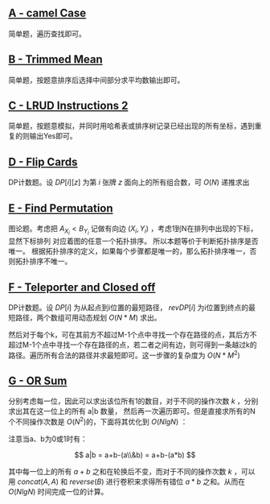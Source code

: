 ## [A - camel Case](https://atcoder.jp/contests/abc291/tasks/abc291_a)

简单题，遍历查找即可。

## [B - Trimmed Mean](https://atcoder.jp/contests/abc291/tasks/abc291_b)

简单题，按题意排序后选择中间部分求平均数输出即可。

## [C - LRUD Instructions 2](https://atcoder.jp/contests/abc291/tasks/abc291_c)

简单题，按题意模拟，并同时用哈希表或排序树记录已经出现的所有坐标，遇到重复的则输出Yes即可。

## [D - Flip Cards](https://atcoder.jp/contests/abc291/tasks/abc291_d)

DP计数题。设 $DP[i][z]$ 为第 $i$ 张牌 $z$ 面向上的所有组合数，可 $O(N)$ 递推求出

## [E - Find Permutation](https://atcoder.jp/contests/abc291/tasks/abc291_e)

图论题。考虑把 $A_{X_i} \lt B_{Y_i}$ 记做有向边 $(X_i, Y_i)$ ，考虑1到N在排列中出现的下标，显然下标排列 对应着图的任意一个拓扑排序。 所以本题等价于判断拓扑排序是否唯一。 根据拓扑排序的定义，如果每个步骤都是唯一的，那么拓扑排序唯一，否则拓扑排序不唯一。

## [F - Teleporter and Closed off](https://atcoder.jp/contests/abc291/tasks/abc291_f)

DP计数题。设 $DP[i]$ 为从起点到i位置的最短路径， $revDP[i]$ 为i位置到终点的最短路径，两个数组可用动态规划 $O(N*M)$ 求出。

然后对于每个k，可在其前方不超过M-1个点中寻找一个存在路径的点，其后方不超过M-1个点中寻找一个存在路径的点，若二者之间有边，则可得到一条越过k的路径。遍历所有合法的路径并求最短即可。这一步骤的复杂度为 $O(N*M^2)$

## [G - OR Sum](https://atcoder.jp/contests/abc291/tasks/abc291_g)

分别考虑每一位，因此可以求出该位所有1的数目，对于不同的操作次数 $k$ ，分别求出其在这一位上的所有 a|b 数量， 然后再一次遍历即可。但是直接求所有的N个不同操作次数是 $O(N^2)$的，下面将其优化到 $O(NlgN)$ ：

注意当a、b为0或1时有：

$$
a|b  = a+b-(a\\&b) = a+b-(a*b)
$$

其中每一位上的所有 $a+b$ 之和在轮换后不变，而对于不同的操作次数 $k$ ，可以用 $concat(A, A)$ 和 $reverse(B)$  进行卷积来求得所有错位 $a*b$ 之和。从而在 $O(NlgN)$ 时间完成一位的计算。
